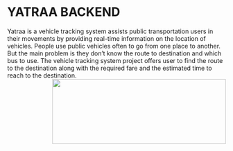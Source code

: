 # YATRAA BACKEND

Yatraa is a vehicle tracking system assists public transportation users in their movements by 
providing real-time information on the location of vehicles. People use public 
vehicles often to go from one place to another. But the main problem is they don’t 
know the route to destination and which bus to use. The vehicle tracking system 
project offers user to find the route to the destination along with the required fare 
and the estimated time to reach to the destination.
<image align="right" src="https://user-images.githubusercontent.com/85349550/222978726-b2b182e0-f380-4fae-9cc7-f7f4052cfad3.svg" width ="400" height = "150"/>
